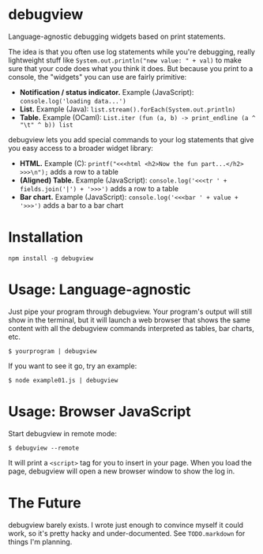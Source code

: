 # debugview

Language-agnostic debugging widgets based on print statements.

The idea is that you often use log statements while you're debugging, really lightweight stuff like `System.out.println("new value: " + val)` to make sure that your code does what you think it does. But because you print to a console, the "widgets" you can use are fairly primitive:

* **Notification / status indicator.** Example (JavaScript): `console.log('loading data...')`
* **List.** Example (Java): `list.stream().forEach(System.out.println)`
* **Table.** Example (OCaml): `List.iter (fun (a, b) -> print_endline (a ^ "\t" ^ b)) list`

debugview lets you add special commands to your log statements that give you easy access to a broader widget library:

* **HTML.** Example (C): `printf("<<<html <h2>Now the fun part...</h2> >>>\n");` adds a row to a table
* **(Aligned) Table.** Example (JavaScript): `console.log('<<<tr ' + fields.join('|') + '>>>')` adds a row to a table
* **Bar chart.** Example (JavaScript): `console.log('<<<bar ' + value + '>>>')` adds a bar to a bar chart

# Installation

    npm install -g debugview

# Usage: Language-agnostic

Just pipe your program through debugview. Your program's output will still show in the terminal, but it will launch a web browser that shows the same content with all the debugview commands interpreted as tables, bar charts, etc.

    $ yourprogram | debugview

If you want to see it go, try an example:

    $ node example01.js | debugview

# Usage: Browser JavaScript

Start debugview in remote mode:

    $ debugview --remote

It will print a `<script>` tag for you to insert in your page. When you load the page, debugview will open a new browser window to show the log in.

# The Future

debugview barely exists. I wrote just enough to convince myself it could work, so it's pretty hacky and under-documented. See `TODO.markdown` for things I'm planning.
